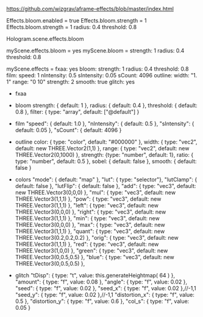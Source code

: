 https://github.com/wizgrav/aframe-effects/blob/master/index.html


Effects.bloom.enabled = true
Effects.bloom.strength = 1
Effects.bloom.strength = 1
  radius: 0.4
  threshold: 0.8

Hologram.scene.effects.bloom

myScene.effects.bloom = yes
myScene.bloom =
  strength: 1
  radius: 0.4
  threshold: 0.8



myScene.effects =
  fxaa: yes
  bloom:
    strength: 1
    radius: 0.4
    threshold: 0.8
  film:
    speed: 1
    nIntensity: 0.5
    sIntensity: 0.05
    sCount: 4096
  outline:
    width: "1. 1"
    range: "0 10"
    strength: 2
    smooth: true
  glitch: yes


* fxaa

* bloom
strength: { default: 1 },
radius: { default: 0.4 },
threshold: { default: 0.8 },
filter: { type: "array", default: ["@default"] }

* film
"speed":       { default: 1.0 },
"nIntensity": { default: 0.5 },
"sIntensity": { default: 0.05 },
"sCount":     { default: 4096 }

* outline
color: { type: "color", default: "#000000" },
width: { type: "vec2", default: new THREE.Vector2(1,1) },
range: { type: "vec2", default: new THREE.Vector2(0,1000) },
strength: {type: "number", default: 1},
ratio: { type: "number", default: 0.5 },
sobel: { default: false },
smooth: { default: false }

* colors
"mode": { default: "map" },
"lut": { type: "selector"},
"lutClamp": { default: false },
"lutFlip": { default: false },
"add": { type: "vec3", default: new THREE.Vector3(0,0,0) },
"mul": { type: "vec3", default: new THREE.Vector3(1,1,1) },
"pow": { type: "vec3", default: new THREE.Vector3(1,1,1) },
"left": { type: "vec3", default: new THREE.Vector3(0,0,0) },
"right": { type: "vec3", default: new THREE.Vector3(1,1,1) },
"min": { type: "vec3", default: new THREE.Vector3(0,0,0) },
"max": { type: "vec3", default: new THREE.Vector3(1,1,1) },
"quant": { type: "vec3", default: new THREE.Vector3(0.2,0.2,0.2) },
"orig": { type: "vec3", default: new THREE.Vector3(1,1,1) },
"red": { type: "vec3", default: new THREE.Vector3(1,0,0) },
"green": { type: "vec3", default: new THREE.Vector3(0,0.5,0.5) },
"blue": { type: "vec3", default: new THREE.Vector3(0,0.5,0.5) },


* glitch
"tDisp":		{ type: "t", value: this.generateHeightmap( 64 ) },
"amount":		{ type: "f", value: 0.08 },
"angle":		{ type: "f", value: 0.02 },
"seed":			{ type: "f", value: 0.02 },
"seed_x":		{ type: "f", value: 0.02 },//-1,1
"seed_y":		{ type: "f", value: 0.02 },//-1,1
"distortion_x":	{ type: "f", value: 0.5 },
"distortion_y":	{ type: "f", value: 0.6 },
"col_s":		{ type: "f", value: 0.05 }
